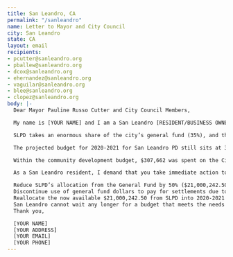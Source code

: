```yaml
---
title: San Leandro, CA
permalink: "/sanleandro"
name: Letter to Mayor and City Council
city: San Leandro
state: CA
layout: email
recipients:
- pcutter@sanleandro.org
- pballew@sanleandro.org
- dcox@sanleandro.org
- ehernandez@sanleandro.org
- vaguilar@sanleandro.org
- blee@sanleandro.org
- clopez@sanleandro.org
body: |-
  Dear Mayor Pauline Russo Cutter and City Council Members,

  My name is [YOUR NAME] and I am a San Leandro [RESIDENT/BUSINESS OWNER] writing to urge you to defund San Leandro PD.

  SLPD takes an enormous share of the city’s general fund (35%), and that percentage has risen exponentially for the last two decades, taking away desperately needed resources from essential city programs and services. In the 2018-2019 Biennial Budget, the City of San Leandro allocated roughly $39 million dollars to our police system, an inordinate 34.7% of our total budget. This is compared to just $6.5 million allocated towards community development (5.7% of the budget) and recreation & human services (4.6% of the budget). The investment in policing has not made us safer – SLPD remains an embarrassment to the city and a lethal threat to San Leandro’s Black and Brown communities, while increased police spending has not returned a decrease in crime rate. With fiscal responsibility being a primary goal of this council, it is clear that you must defund the police and reallocate resources into community programs.

  The projected budget for 2020-2021 for San Leandro PD still sits at 35% of the general budget, at $42,000,485, while community development is projected at 6% of the general fund, recreation & human services at 4% of the budget, and public works also at 6%.

  Within the community development budget, $307,662 was spent on the City Innovation Division for the 2018-2019 budget (8% of budget) and has been slashed to a projected $3,434 for 2019-2020 & 2020-2021 (0.0005% of community development budget for 2020-2021). Additionally within the community development budget for 2019-2020, $326,264 was spent for housing services (4%), and $429,568 for code compliance (6%). The projected budgets for 2020-2021 come to $341,211 for housing services (5% of budget) and $458,203 for code compliance (7% of the budget).

  As a San Leandro resident, I demand that you take immediate action to ensure the following:

  Reduce SLPD’s allocation from the General Fund by 50% ($21,000,242.5‬0)
  Discontinue use of general fund dollars to pay for settlements due to police murder, misconduct, and negligence
  Reallocate the now available $21,000,242.5‬0 from SLPD into 2020-2021 budgets for Human Services, Community Development, and Public Works with focus and priority on housing, jobs, youth programs, restorative justice, and mental health workers to keep the community safe.
  San Leandro cannot wait any longer for a budget that meets the needs of its residents. The only way to achieve this is to take immediate steps to Defund SLPD.
  Thank you,

  [YOUR NAME]
  [YOUR ADDRESS]
  [YOUR EMAIL]
  [YOUR PHONE]
---
```


